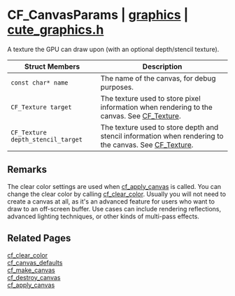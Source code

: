 # CF_CanvasParams | [graphics](https://github.com/RandyGaul/cute_framework/blob/master/docs/graphics/README.md) | [cute_graphics.h](https://github.com/RandyGaul/cute_framework/blob/master/include/cute_graphics.h)

A texture the GPU can draw upon (with an optional depth/stencil texture).

Struct Members | Description
--- | ---
`const char* name` | The name of the canvas, for debug purposes.
`CF_Texture target` | The texture used to store pixel information when rendering to the canvas. See [CF_Texture](https://github.com/RandyGaul/cute_framework/blob/master/docs/graphics/cf_texture.md).
`CF_Texture depth_stencil_target` | The texture used to store depth and stencil information when rendering to the canvas. See [CF_Texture](https://github.com/RandyGaul/cute_framework/blob/master/docs/graphics/cf_texture.md).

## Remarks

The clear color settings are used when [cf_apply_canvas](https://github.com/RandyGaul/cute_framework/blob/master/docs/graphics/cf_apply_canvas.md) is called. You can change the clear color
by calling [cf_clear_color](https://github.com/RandyGaul/cute_framework/blob/master/docs/graphics/cf_clear_color.md). Usually you will not need to create a canvas at all, as it's an advanced feature for
users who want to draw to an off-screen buffer. Use cases can include rendering reflections, advanced lighting
techniques, or other kinds of multi-pass effects.

## Related Pages

[cf_clear_color](https://github.com/RandyGaul/cute_framework/blob/master/docs/graphics/cf_clear_color.md)  
[cf_canvas_defaults](https://github.com/RandyGaul/cute_framework/blob/master/docs/graphics/cf_canvas_defaults.md)  
[cf_make_canvas](https://github.com/RandyGaul/cute_framework/blob/master/docs/graphics/cf_make_canvas.md)  
[cf_destroy_canvas](https://github.com/RandyGaul/cute_framework/blob/master/docs/graphics/cf_destroy_canvas.md)  
[cf_apply_canvas](https://github.com/RandyGaul/cute_framework/blob/master/docs/graphics/cf_apply_canvas.md)  
